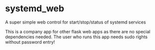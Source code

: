 # systemd_web
 
A super simple web control for start/stop/status of systemd services

This is a company app for other flask web apps as there are no special dependencies needed. The user who runs this app needs sudo rights without password entry!
